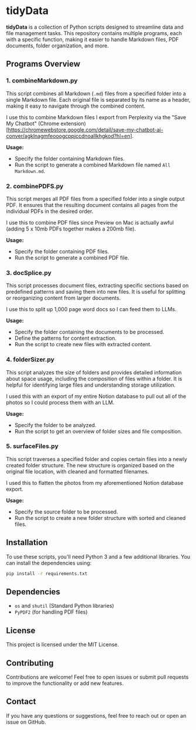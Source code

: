 # tidyData

**tidyData** is a collection of Python scripts designed to streamline data and file management tasks. This repository contains multiple programs, each with a specific function, making it easier to handle Markdown files, PDF documents, folder organization, and more.

## Programs Overview

### 1. combineMarkdown.py
This script combines all Markdown (`.md`) files from a specified folder into a single Markdown file. Each original file is separated by its name as a header, making it easy to navigate through the combined content.

I use this to combine Markdown files I export from Perplexity via the "Save My Chatbot" (Chrome extension)[https://chromewebstore.google.com/detail/save-my-chatbot-ai-conver/agklnagmfeooogcppjccdnoallkhgkod?hl=en].

**Usage:**
- Specify the folder containing Markdown files.
- Run the script to generate a combined Markdown file named `All Markdown.md`.

### 2. combinePDFS.py
This script merges all PDF files from a specified folder into a single output PDF. It ensures that the resulting document contains all pages from the individual PDFs in the desired order.

I use this to combine PDF files since Preview on Mac is actually awful (adding 5 x 10mb PDFs together makes a 200mb file).

**Usage:**
- Specify the folder containing PDF files.
- Run the script to generate a combined PDF file.

### 3. docSplice.py
This script processes document files, extracting specific sections based on predefined patterns and saving them into new files. It is useful for splitting or reorganizing content from larger documents.

I use this to split up 1,000 page word docs so I can feed them to LLMs.

**Usage:**
- Specify the folder containing the documents to be processed.
- Define the patterns for content extraction.
- Run the script to create new files with extracted content.

### 4. folderSizer.py
This script analyzes the size of folders and provides detailed information about space usage, including the composition of files within a folder. It is helpful for identifying large files and understanding storage utilization.

I used this with an export of my entire Notion database to pull out all of the photos so I could process them with an LLM.

**Usage:**
- Specify the folder to be analyzed.
- Run the script to get an overview of folder sizes and file composition.

### 5. surfaceFiles.py
This script traverses a specified folder and copies certain files into a newly created folder structure. The new structure is organized based on the original file location, with cleaned and formatted filenames.

I used this to flatten the photos from my aforementioned Notion database export.

**Usage:**
- Specify the source folder to be processed.
- Run the script to create a new folder structure with sorted and cleaned files.

## Installation
To use these scripts, you'll need Python 3 and a few additional libraries. You can install the dependencies using:

```sh
pip install -r requirements.txt
```

## Dependencies
- `os` and `shutil` (Standard Python libraries)
- `PyPDF2` (for handling PDF files)

## License
This project is licensed under the MIT License.

## Contributing
Contributions are welcome! Feel free to open issues or submit pull requests to improve the functionality or add new features.

## Contact
If you have any questions or suggestions, feel free to reach out or open an issue on GitHub.